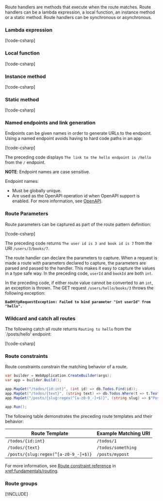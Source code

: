 Route handlers are methods that execute when the route matches. Route handlers can be a lambda expression, a local function, an instance method or a static method. Route handlers can be synchronous or asynchronous. 

### Lambda expression

[!code-csharp[](~/fundamentals/minimal-apis/7.0-samples/WebMinAPIs/Program.cs?name=snippet_le)]

### Local function

[!code-csharp[](~/fundamentals/minimal-apis/7.0-samples/WebMinAPIs/Program.cs?name=snippet_lf)]

### Instance method

[!code-csharp[](~/fundamentals/minimal-apis/7.0-samples/WebMinAPIs/Program.cs?name=snippet_im)]

### Static method

[!code-csharp[](~/fundamentals/minimal-apis/7.0-samples/WebMinAPIs/Program.cs?name=snippet_sm)]

### Named endpoints and link generation

Endpoints can be given names in order to generate URLs to the endpoint. Using a named endpoint avoids having to hard code paths in an app:

[!code-csharp[](~/fundamentals/minimal-apis/samples/WebMinAPIs/Program.cs?name=snippet_nr)]

The preceding code displays `The link to the hello endpoint is /hello` from the `/` endpoint.

**NOTE**: Endpoint names are case sensitive.

Endpoint names:

* Must be globally unique.
* Are used as the OpenAPI operation id when OpenAPI support is enabled. For more information, see [OpenAPI](xref:fundamentals/minimal-apis/openapi).

### Route Parameters

Route parameters can be captured as part of the route pattern definition:

[!code-csharp[](~/fundamentals/minimal-apis/7.0-samples/WebMinAPIs/Program.cs?name=snippet_rp)]

The preceding code returns `The user id is 3 and book id is 7` from the URI `/users/3/books/7`.

The route handler can declare the parameters to capture. When a request is made a route with parameters declared to capture, the parameters are parsed and passed to the handler. This makes it easy to capture the values in a type safe way. In the preceding code, `userId` and `bookId` are both `int`.

In the preceding code, if either route value cannot be converted to an `int`, an exception is thrown. The GET request `/users/hello/books/3` throws the following exception:

**`BadHttpRequestException: Failed to bind parameter "int userId" from "hello".`**

### Wildcard and catch all routes

The following catch all route returns `Routing to hello` from the `/posts/hello' endpoint:

[!code-csharp[](~/fundamentals/minimal-apis/7.0-samples/WebMinAPIs/Program.cs?name=snippet_wild)]

### Route constraints

Route constraints constrain the matching behavior of a route.

```csharp
var builder = WebApplication.CreateBuilder(args);
var app = builder.Build();

app.MapGet("/todos/{id:int}", (int id) => db.Todos.Find(id));
app.MapGet("/todos/{text}", (string text) => db.Todos.Where(t => t.Text.Contains(text));
app.MapGet("/posts/{slug:regex(^[a-z0-9_-]+$)}", (string slug) => $"Post {slug}");

app.Run();
```

The following table demonstrates the preceding route templates and their behavior:

| Route Template | Example Matching URI |
|--|--|
| `/todos/{id:int}` | `/todos/1` |
| `/todos/{text}` | `/todos/something` |
| `/posts/{slug:regex(^[a-z0-9_-]+$)}` | `/posts/mypost` |

For more information, see [Route constraint reference](xref:fundamentals/routing) in <xref:fundamentals/routing>.

### Route groups

[!INCLUDE[](~/includes/route-groups.md)]
